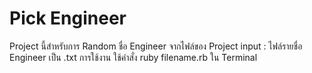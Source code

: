 Pick Engineer
=============

Project นี้สำหรับการ Random ชื่อ Engineer จากไฟล์ของ Project
input : ไฟล์รายชื่อ Engineer เป็น .txt
การใช้งาน ใช้คำสั่ง ruby filename.rb ใน Terminal
